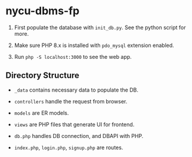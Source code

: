 # nycu-dbms-fp

1. First populate the database with `init_db.py`. See the python script for more.

2. Make sure PHP 8.x is installed with `pdo_mysql` extension enabled.

3. Run `php -S localhost:3000` to see the web app.

## Directory Structure

- `_data` contains necessary data to populate the DB.

- `controllers` handle the request from browser.

- `models` are ER models.

- `views` are PHP files that generate UI for frontend.

- `db.php` handles DB connection, and DBAPI with PHP.

- `index.php`, `login.php`, `signup.php` are routes.
